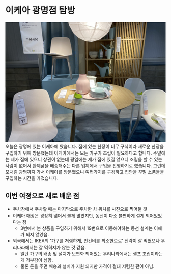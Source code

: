 # 이케아 광명점 탐방
![이케아_1](./images/IMG_3123.jpg)
오늘은 광명에 있는 이케아에 왔습니다. 집에 있는 찬장이 너무 구식이라 새로운 찬장을 구입하기 위해 방문했는데 이케아에서는 모든 가구가 조립이 필요하다고 합니다.
주말에는 제가 집에 있으니 상관이 없는데 평일에는 제가 집에 있질 않으니 조립을 할 수 있는 사람이 없어서 완제품을 배송해주는 다른 업체에서 구입을 진행하기로 했습니다.
그런데 모처럼 광명까지 가서 이케아를 방문했으니 여러가지를 구경하고 집안을 꾸밀 소품들을 구입하는 시간을 가졌습니다.
## 이번 여정으로 새로 배운 점
- 주차장에서 주차할 때는 마지막으로 주차한 차 위치를 사진으로 찍어둘 것
- 이케아 매장은 굉장히 넓어서 볼게 많았지만, 동선이 다소 불편하게 설계 되어있었다는 점
  - 3번에서 본 상품을 구입하기 위해서 19번으로 이동해야하는 동선 설계는 이해가 되지 않았음.
- 외국에서는 IKEA의 '가구를 저렴하게, 인건비를 최소한으로' 전략이 잘 먹혔으나 우리나라에서는 잘 먹히지가 않는 것 같음.
  - 일단 가구의 배송 및 설치가 보편화 되어있는 우리나라에서는 셀프 조립이라는게 거부감이 심함.
  - 물론 돈을 주면 배송과 설치가 지원 되지만 가격이 절대 저렴한 편이 아님.

